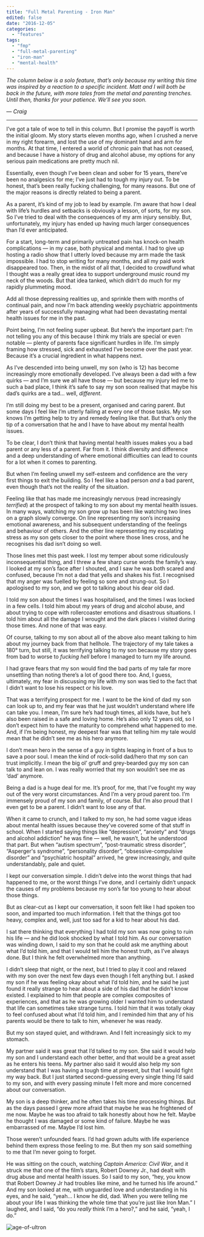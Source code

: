 ```yaml
---
title: "Full Metal Parenting - Iron Man"
edited: false
date: "2016-12-05"
categories:
  - "features"
tags:
  - "fmp"
  - "full-metal-parenting"
  - "iron-man"
  - "mental-health"
---
```


_The column below is a solo feature, that’s only because my writing this time was inspired by a reaction to a specific incident. Matt and I will both be back in the future, with more tales from the metal and parenting trenches. Until then, thanks for your patience. We’ll see you soon._

— _Craig_

* * *

I’ve got a tale of woe to tell in this column. But I promise the payoff is worth the initial gloom. My story starts eleven months ago, when I crushed a nerve in my right forearm, and lost the use of my dominant hand and arm for months. At that time, I entered a world of chronic pain that has not ceased, and because I have a history of drug and alcohol abuse, my options for any serious pain medications are pretty much nil.

Essentially, even though I’ve been clean and sober for 15 years, there’ve been no analgesics for me; I’ve just had to tough my injury out. To be honest, that’s been really fucking challenging, for many reasons. But one of the major reasons is directly related to being a parent.

As a parent, it’s kind of my job to lead by example. I’m aware that how I deal with life’s hurdles and setbacks is obviously a lesson, of sorts, for my son. So I’ve tried to deal with the consequences of my arm injury sensibly. But, unfortunately, my injury has ended up having much larger consequences than I’d ever anticipated.

For a start, long-term and primarily untreated pain has knock-on health complications — in my case, both physical and mental. I had to give up hosting a radio show that I utterly loved because my arm made the task impossible. I had to stop writing for many months, and all my paid work disappeared too. Then, in the midst of all that, I decided to crowdfund what I thought was a really great idea to support underground music round my neck of the woods. But that idea tanked, which didn’t do much for my rapidly plummeting mood.

Add all those depressing realities up, and sprinkle them with months of continual pain, and now I’m back attending weekly psychiatric appointments after years of successfully managing what had been devastating mental health issues for me in the past.

Point being, I’m not feeling super upbeat. But here’s the important part: I’m not telling you any of this because I think my trials are special or even notable — plenty of parents face significant hurdles in life. I’m simply framing how stressed, sick and exhausted I’ve become over the past year. Because it’s a crucial ingredient in what happens next.

As I’ve descended into being unwell, my son (who is 12) has become increasingly more emotionally developed. I’ve always been a dad with a few quirks — and I’m sure we all have those — but because my injury led me to such a bad place, I think it’s safe to say my son soon realised that maybe his dad’s quirks are a tad... well, _different_.

I’m still doing my best to be a present, organised and caring parent. But some days I feel like I’m utterly failing at every one of those tasks. My son knows I’m getting help to try and remedy feeling like that. But that’s only the tip of a conversation that he and I have to have about my mental health issues.

To be clear, I don’t think that having mental health issues makes you a bad parent or any less of a parent. Far from it. I think diversity and difference and a deep understanding of where emotional difficulties can lead to counts for a lot when it comes to parenting.

But when I’m feeling unwell my self-esteem and confidence are the very first things to exit the building. So I feel like a bad person _and_ a bad parent, even though that’s not the reality of the situation.

Feeling like that has made me increasingly nervous (read increasingly _terrified_) at the prospect of talking to my son about my mental health issues. In many ways, watching my son grow up has been like watching two lines on a graph slowly converge. On line representing my son’s increasing emotional awareness, and his subsequent understanding of the feelings and behaviour of others. And the other line representing my escalating stress as my son gets closer to the point where those lines cross, and he recognises his dad isn’t doing so well.

Those lines met this past week. I lost my temper about some ridiculously inconsequential thing, and I threw a few sharp curse words the family’s way. I looked at my son’s face after I shouted, and I saw he was both scared and confused, because I’m not a dad that yells and shakes his fist. I recognised that my anger was fuelled by feeling so sore and strung-out. So I apologised to my son, and we got to talking about his dear old dad.

I told my son about the times I was hospitalised, and the times I was locked in a few cells. I told him about my years of drug and alcohol abuse, and about trying to cope with rollercoaster emotions and disastrous situations. I told him about all the damage I wrought and the dark places I visited during those times. And none of that was easy.

Of course, talking to my son about all of the above also meant talking to him about my journey back from that hellhole. The trajectory of my tale takes a 180° turn, but still, it was terrifying talking to my son because my story goes from bad to worse to _fucking hell_ before I managed to turn my life around.

I had grave fears that my son would find the bad parts of my tale far more unsettling than noting there’s a lot of good there too. And, I guess, ultimately, my fear in discussing my life with my son was tied to the fact that I didn’t want to lose his respect or his love.

That was a terrifying prospect for me. I want to be the kind of dad my son can look up to, and my fear was that he just wouldn’t understand where life can take you. I mean, I’m sure he’s had tough times, all kids have, but he’s also been raised in a safe and loving home. He’s also only 12 years old, so I don’t expect him to have the maturity to comprehend what happened to me. And, if I’m being honest, my deepest fear was that telling him my tale would mean that he didn’t see me as his hero anymore.

I don’t mean hero in the sense of a guy in tights leaping in front of a bus to save a poor soul. I mean the kind of rock-solid dad/hero that my son can trust implicitly. I mean the big ol’ gruff and grey-bearded guy my son can talk to and lean on. I was really worried that my son wouldn’t see me as ‘dad’ anymore.

Being a dad is a huge deal for me. It’s proof, for me, that I’ve fought my way out of the very worst circumstances. And I’m a very proud parent too. I’m immensely proud of my son and family, of course. But I’m also proud that I even get to be a parent. I didn’t want to lose any of that.

When it came to crunch, and I talked to my son, he had some vague ideas about mental health issues because they’ve covered some of that stuff in school. When I started saying things like “depression”, “anxiety” and “drugs and alcohol addiction” he was fine — well, he wasn’t, but he understood that part. But when “autism spectrum”, “post-traumatic stress disorder”, “Asperger's syndrome”, “personality disorder”, “obsessive-compulsive disorder” and “psychiatric hospital” arrived, he grew increasingly, and quite understandably, pale and quiet.

I kept our conversation simple. I didn’t delve into the worst things that had happened to me, or the worst things I’ve done, and I certainly didn’t unpack the causes of my problems because my son’s far too young to hear about those things.

But as clear-cut as I kept our conversation, it soon felt like I had spoken too soon, and imparted too much information. I felt that the things got too heavy, complex and, well, just too sad for a kid to hear about his dad.

I sat there thinking that everything I had told my son was now going to ruin his life — and he did look shocked by what I told him. As our conversation was winding down, I said to my son that he could ask me anything about what I’d told him, and that I would tell him the honest truth, as I’ve always done. But I think he felt overwhelmed more than anything.

I didn’t sleep that night, or the next, but I tried to play it cool and relaxed with my son over the next few days even though I felt anything but. I asked my son if he was feeling okay about what I’d told him, and he said he just found it really strange to hear about a side of his dad that he didn’t know existed. I explained to him that people are complex composites of experiences, and that as he was growing older I wanted him to understand that life can sometimes take strange turns. I told him that it was totally okay to feel confused about what I’d told him, and I reminded him that any of his parents would be there to talk to him, whenever he was ready.

But my son stayed quiet, and withdrawn. And I felt increasingly sick to my stomach.

My partner said it was great that I’d talked to my son. She said it would help my son and I understand each other better, and that would be a great asset as he enters his teens. My partner also said it would also help my son understand that I was having a tough time at present, but that I would fight my way back. But I just started second-guessing every single thing I’d said to my son, and with every passing minute I felt more and more concerned about our conversation.

My son is a deep thinker, and he often takes his time processing things. But as the days passed I grew more afraid that maybe he was he frightened of me now. Maybe he was too afraid to talk honestly about how he felt. Maybe he thought I was damaged or some kind of failure. Maybe he was embarrassed of me. Maybe I’d lost him.

Those weren’t unfounded fears. I’d had grown adults with life experience behind them express those feeling to me. But then my son said something to me that I’m never going to forget.

He was sitting on the couch, watching _Captain America: Civil War_, and it struck me that one of the film’s stars, Robert Downey Jr., had dealt with drug abuse and mental health issues. So I said to my son, “hey, you know that Robert Downey Jr had troubles like mine, and he turned his life around.” And my son looked at me, with unguarded love and understanding in his eyes, and he said, “yeah... I know he did, dad. When you were telling me about your life I was thinking the whole time that you’re just like Iron Man.” I laughed, and I said, “do you _really_ think I’m a hero?,” and he said, “yeah, I do.”

![age-of-ultron](https://hellbound.ca/wp-content/uploads/2016/12/Age-Of-Ultron.jpg)
